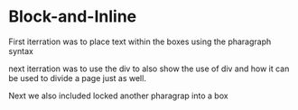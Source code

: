 # Block-and-Inline

First iterration was to place text within the boxes using the pharagraph syntax

next iterration was to use the div to also show the use of div and how it can be used to divide a page just as well.

Next we also included locked another pharagrap into a box
